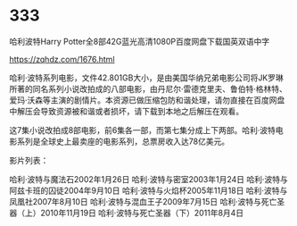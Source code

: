 # 333
哈利波特Harry Potter全8部42G蓝光高清1080P百度网盘下载国英双语中字

https://zqhdz.com/1676.html

哈利·波特系列电影，文件42.801GB大小，是由美国华纳兄弟电影公司将JK罗琳所著的同名系列小说改拍成的八部电影，由丹尼尔·雷德克里夫、鲁伯特·格林特、爱玛·沃森等主演的剧情片。本资源已做压缩包防和谐处理，请勿直接在百度网盘中解压会导致资源被和谐或者损坏，请下载到本地之后解压在观看。

这7集小说改拍成8部电影，前6集各一部，而第七集分成上下两部。哈利·波特电影系列是全球史上最卖座的电影系列，总票房收入达78亿美元。

影片列表：

哈利·波特与魔法石2002年1月26日
哈利·波特与密室2003年1月24日
哈利·波特与阿兹卡班的囚徒2004年9月10日
哈利·波特与火焰杯2005年11月18日
哈利·波特与凤凰社2007年8月10日
哈利·波特与混血王子2009年7月15日
哈利·波特与死亡圣器（上）2010年11月19日
哈利·波特与死亡圣器（下）2011年8月4日
